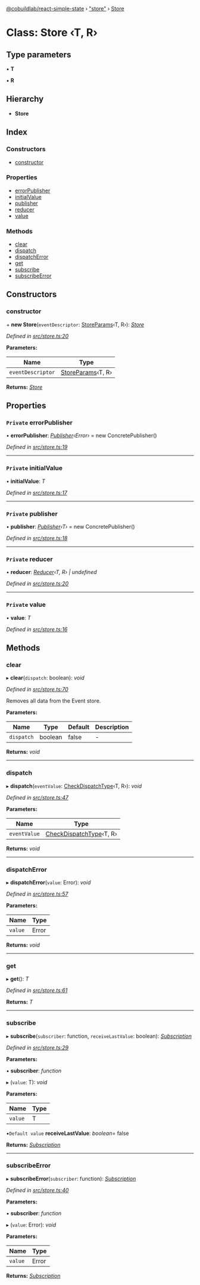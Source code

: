 [@cobuildlab/react-simple-state](../README.md) › ["store"](../modules/_store_.md) › [Store](_store_.store.md)

# Class: Store ‹**T, R**›

## Type parameters

▪ **T**

▪ **R**

## Hierarchy

* **Store**

## Index

### Constructors

* [constructor](_store_.store.md#constructor)

### Properties

* [errorPublisher](_store_.store.md#private-errorpublisher)
* [initialValue](_store_.store.md#private-initialvalue)
* [publisher](_store_.store.md#private-publisher)
* [reducer](_store_.store.md#private-reducer)
* [value](_store_.store.md#private-value)

### Methods

* [clear](_store_.store.md#clear)
* [dispatch](_store_.store.md#dispatch)
* [dispatchError](_store_.store.md#dispatcherror)
* [get](_store_.store.md#get)
* [subscribe](_store_.store.md#subscribe)
* [subscribeError](_store_.store.md#subscribeerror)

## Constructors

###  constructor

\+ **new Store**(`eventDescriptor`: [StoreParams](../modules/_store_.md#storeparams)‹T, R›): *[Store](_store_.store.md)*

*Defined in [src/store.ts:20](https://github.com/cobuildlab/react-simple-state/blob/e6423d5/src/store.ts#L20)*

**Parameters:**

Name | Type |
------ | ------ |
`eventDescriptor` | [StoreParams](../modules/_store_.md#storeparams)‹T, R› |

**Returns:** *[Store](_store_.store.md)*

## Properties

### `Private` errorPublisher

• **errorPublisher**: *[Publisher](../interfaces/_pub_sub_.publisher.md)‹Error›* = new ConcretePublisher()

*Defined in [src/store.ts:19](https://github.com/cobuildlab/react-simple-state/blob/e6423d5/src/store.ts#L19)*

___

### `Private` initialValue

• **initialValue**: *T*

*Defined in [src/store.ts:17](https://github.com/cobuildlab/react-simple-state/blob/e6423d5/src/store.ts#L17)*

___

### `Private` publisher

• **publisher**: *[Publisher](../interfaces/_pub_sub_.publisher.md)‹T›* = new ConcretePublisher()

*Defined in [src/store.ts:18](https://github.com/cobuildlab/react-simple-state/blob/e6423d5/src/store.ts#L18)*

___

### `Private` reducer

• **reducer**: *[Reducer](../modules/_store_.md#reducer)‹T, R› | undefined*

*Defined in [src/store.ts:20](https://github.com/cobuildlab/react-simple-state/blob/e6423d5/src/store.ts#L20)*

___

### `Private` value

• **value**: *T*

*Defined in [src/store.ts:16](https://github.com/cobuildlab/react-simple-state/blob/e6423d5/src/store.ts#L16)*

## Methods

###  clear

▸ **clear**(`dispatch`: boolean): *void*

*Defined in [src/store.ts:70](https://github.com/cobuildlab/react-simple-state/blob/e6423d5/src/store.ts#L70)*

Removes all data from the Event store.

**Parameters:**

Name | Type | Default | Description |
------ | ------ | ------ | ------ |
`dispatch` | boolean | false | -  |

**Returns:** *void*

___

###  dispatch

▸ **dispatch**(`eventValue`: [CheckDispatchType](../modules/_store_.md#checkdispatchtype)‹T, R›): *void*

*Defined in [src/store.ts:47](https://github.com/cobuildlab/react-simple-state/blob/e6423d5/src/store.ts#L47)*

**Parameters:**

Name | Type |
------ | ------ |
`eventValue` | [CheckDispatchType](../modules/_store_.md#checkdispatchtype)‹T, R› |

**Returns:** *void*

___

###  dispatchError

▸ **dispatchError**(`value`: Error): *void*

*Defined in [src/store.ts:57](https://github.com/cobuildlab/react-simple-state/blob/e6423d5/src/store.ts#L57)*

**Parameters:**

Name | Type |
------ | ------ |
`value` | Error |

**Returns:** *void*

___

###  get

▸ **get**(): *T*

*Defined in [src/store.ts:61](https://github.com/cobuildlab/react-simple-state/blob/e6423d5/src/store.ts#L61)*

**Returns:** *T*

___

###  subscribe

▸ **subscribe**(`subscriber`: function, `receiveLastValue`: boolean): *[Subscription](../interfaces/_pub_sub_.subscription.md)*

*Defined in [src/store.ts:29](https://github.com/cobuildlab/react-simple-state/blob/e6423d5/src/store.ts#L29)*

**Parameters:**

▪ **subscriber**: *function*

▸ (`value`: T): *void*

**Parameters:**

Name | Type |
------ | ------ |
`value` | T |

▪`Default value`  **receiveLastValue**: *boolean*= false

**Returns:** *[Subscription](../interfaces/_pub_sub_.subscription.md)*

___

###  subscribeError

▸ **subscribeError**(`subscriber`: function): *[Subscription](../interfaces/_pub_sub_.subscription.md)*

*Defined in [src/store.ts:40](https://github.com/cobuildlab/react-simple-state/blob/e6423d5/src/store.ts#L40)*

**Parameters:**

▪ **subscriber**: *function*

▸ (`value`: Error): *void*

**Parameters:**

Name | Type |
------ | ------ |
`value` | Error |

**Returns:** *[Subscription](../interfaces/_pub_sub_.subscription.md)*
